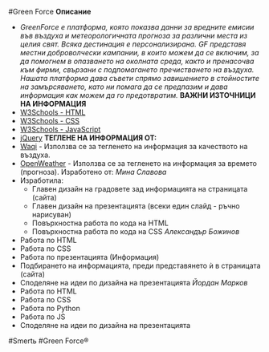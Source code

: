 #Green Force
**Описание**
  * *GreenForce е платформа, която показва данни за вредните емисии във въздуха и метеорологичната прогноза за различни места из целия свят. Всяка дестинация е персонализирана. GF представя местни доброволчески кампании, в които можем да се включим, за да помогнем в опазването на околната среда, както и пренасочва към фирми, свързани с подпомагането пречистването на въздуха. Нашата платформа дава съвети спрямо завишението в стойностите на замърсяването, като ни помага да се предпазим и дава информация как можем да го предотвратим.*
**ВАЖНИ ИЗТОЧНИЦИ НА ИНФОРМАЦИЯ**
  * [W3Schools - HTML](https://www.w3schools.com/html/default.asp)
  * [W3Schools - CSS](https://www.w3schools.com/css/default.asp)
  * [W3Schools - JavaScript](https://www.w3schools.com/js/DEFAULT.asp)
  * [jQuery](https://api.jquery.com/)
**ТЕГЛЕНЕ НА ИНФОРМАЦИЯ ОТ:**
  * [Waqi](http://waqi.info/) - Използва се за тегленето на информация за качеството на въздуха.
  * [OpenWeather](https://openweathermap.org/api) - Използва се за тегленето на информация за времето (прогноза).
Изработено от:
*Мина Славова*
  * Изработила:
    * Главен дизайн на градовете зад информацията на страницата (сайта)
    * Главен дизайн на презентацията (всеки един слайд - ръчно нарисуван)
    * Повърхностна работа по кода на HTML
    * Повърхностна работа по кода на CSS
*Александър Божинов*
  * Работа по HTML
  * Работа по CSS
  * Работа по презентацията (Информация)
  * Подбирането на информацията, преди представянето ѝ в страницата (сайта)
  * Споделяне на идеи по дизайна на презентацията
*Йордан Марков*
  * Работа по HTML
  * Работа по CSS
  * Работа по Python
  * Работа по JS
  * Споделяне на идеи по дизайна на презентацията


#Smertь
#Green Force®
